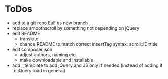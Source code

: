 # ToDos

* add to a git repo EuF as new branch 
* replace smoothscroll by something not depending on jQuery
* edit README
    * translate
    * chance README to match correct insertTag syntax: scroll::ID::title
* edit composer.json
    * adjust authors, naming etc.
    * make downloadable and installable 
* add j_template to add jQuery and JS only if needed (instead of adding it to jQuery load in general)